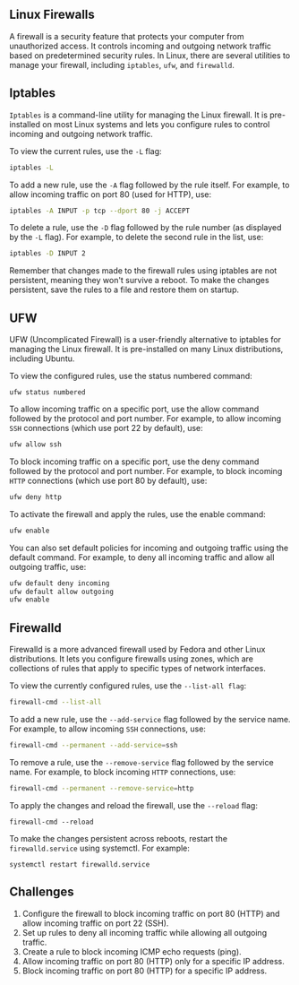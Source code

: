 ## Linux Firewalls

A firewall is a security feature that protects your computer from unauthorized access. It controls incoming and outgoing network traffic based on predetermined security rules. In Linux, there are several utilities to manage your firewall, including `iptables`, `ufw`, and `firewalld`.

## Iptables

`Iptables` is a command-line utility for managing the Linux firewall. It is pre-installed on most Linux systems and lets you configure rules to control incoming and outgoing network traffic.

To view the current rules, use the `-L` flag:

```bash
iptables -L
```

To add a new rule, use the `-A` flag followed by the rule itself. For example, to allow incoming traffic on port 80 (used for HTTP), use:

```bash
iptables -A INPUT -p tcp --dport 80 -j ACCEPT
```

To delete a rule, use the `-D` flag followed by the rule number (as displayed by the `-L` flag). For example, to delete the second rule in the list, use:

```bash
iptables -D INPUT 2
```

Remember that changes made to the firewall rules using iptables are not persistent, meaning they won't survive a reboot. To make the changes persistent, save the rules to a file and restore them on startup.

## UFW

UFW (Uncomplicated Firewall) is a user-friendly alternative to iptables for managing the Linux firewall. It is pre-installed on many Linux distributions, including Ubuntu.

To view the configured rules, use the status numbered command:

```
ufw status numbered
```

To allow incoming traffic on a specific port, use the allow command followed by the protocol and port number. For example, to allow incoming `SSH` connections (which use port 22 by default), use:

```bash
ufw allow ssh
```

To block incoming traffic on a specific port, use the deny command followed by the protocol and port number. For example, to block incoming `HTTP` connections (which use port 80 by default), use:

```bash
ufw deny http
```

To activate the firewall and apply the rules, use the enable command:

```bash
ufw enable
```

You can also set default policies for incoming and outgoing traffic using the default command. For example, to deny all incoming traffic and allow all outgoing traffic, use:

```bash
ufw default deny incoming
ufw default allow outgoing
ufw enable
```

## Firewalld

Firewalld is a more advanced firewall used by Fedora and other Linux distributions. It lets you configure firewalls using zones, which are collections of rules that apply to specific types of network interfaces.

To view the currently configured rules, use the `--list-all flag`:

```bash
firewall-cmd --list-all
```

To add a new rule, use the `--add-service` flag followed by the service name. For example, to allow incoming `SSH` connections, use:

```bash
firewall-cmd --permanent --add-service=ssh
```

To remove a rule, use the `--remove-service` flag followed by the service name. For example, to block incoming `HTTP` connections, use:

```bash
firewall-cmd --permanent --remove-service=http
```

To apply the changes and reload the firewall, use the `--reload` flag:

```
firewall-cmd --reload
```

To make the changes persistent across reboots, restart the `firewalld.service` using systemctl. For example:

```
systemctl restart firewalld.service
```

## Challenges

1. Configure the firewall to block incoming traffic on port 80 (HTTP) and allow incoming traffic on port 22 (SSH).
2. Set up rules to deny all incoming traffic while allowing all outgoing traffic.
3. Create a rule to block incoming ICMP echo requests (ping).
4. Allow incoming traffic on port 80 (HTTP) only for a specific IP address.
5. Block incoming traffic on port 80 (HTTP) for a specific IP address.

